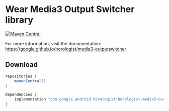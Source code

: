# Wear Media3 Output Switcher library

[![Maven Central](https://img.shields.io/maven-central/v/com.google.android.horologist/horologist-media3-outputswitcher)](https://search.maven.org/search?q=g:com.google.android.horologist)

For more information, visit the documentation: https://google.github.io/horologist/media3-outputswitcher

## Download

```groovy
repositories {
    mavenCentral()
}

dependencies {
    implementation "com.google.android.horologist:horologist-media3-outputswitcher:<version>"
}
```
